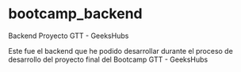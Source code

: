# bootcamp_backend
Backend Proyecto GTT - GeeksHubs

Este fue el backend que he podido desarrollar durante el proceso de desarrollo del proyecto final del Bootcamp GTT - GeeksHubs
